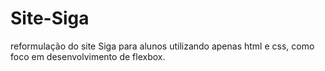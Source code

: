 # Site-Siga
reformulação do site Siga para alunos utilizando apenas html e css, como foco em desenvolvimento de flexbox.
